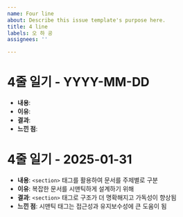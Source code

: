 ```yaml
---
name: Four line
about: Describe this issue template's purpose here.
title: 4 line
labels: 오 하 공
assignees: ''

---
```


# 4줄 일기 - YYYY-MM-DD

- **내용**:
- **이유**:
- **결과**:
- **느낀 점**:

# 4줄 일기 - 2025-01-31

- **내용**: `<section>` 태그를 활용하여 문서를 주제별로 구분
- **이유**: 복잡한 문서를 시맨틱하게 설계하기 위해
- **결과**: `<section>` 태그로 구조가 더 명확해지고 가독성이 향상됨
- **느낀 점**: 시맨틱 태그는 접근성과 유지보수성에 큰 도움이 됨
